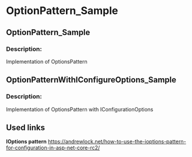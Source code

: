 # OptionPattern_Sample

## OptionPattern_Sample
### Description:
Implementation of OptionsPattern

## OptionPatternWithIConfigureOptions_Sample
### Description:
Implementation of OptionsPattern with IConfigurationOptions

## Used links
**IOptions pattern**
https://andrewlock.net/how-to-use-the-ioptions-pattern-for-configuration-in-asp-net-core-rc2/
